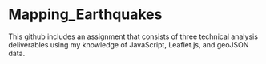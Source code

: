 # Mapping_Earthquakes

This github includes an assignment that consists of three technical analysis deliverables using my knowledge of JavaScript, Leaflet.js, and geoJSON data.
